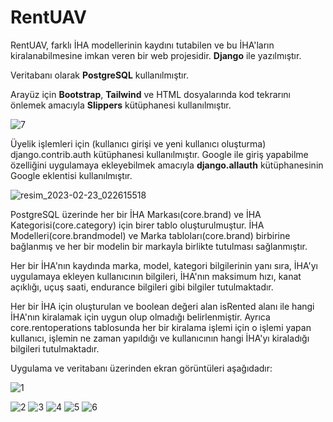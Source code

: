 # RentUAV

RentUAV, farklı İHA modellerinin kaydını tutabilen ve bu İHA'ların kiralanabilmesine imkan veren bir web projesidir. **Django** ile yazılmıştır. 

Veritabanı olarak **PostgreSQL** kullanılmıştır. 

Arayüz için **Bootstrap**, **Tailwind** ve HTML dosyalarında kod tekrarını önlemek amacıyla **Slippers** kütüphanesi kullanılmıştır.


![7](https://user-images.githubusercontent.com/47059818/220786579-aff40dea-66dc-4840-b91b-eaa144806cde.PNG) 

Üyelik işlemleri için (kullanıcı girişi ve yeni kullanıcı oluşturma) django.contrib.auth kütüphanesi kullanılmıştır. Google ile giriş yapabilme özelliğini uygulamaya ekleyebilmek amacıyla **django.allauth** kütüphanesinin Google eklentisi kullanılmıştır. 


![resim_2023-02-23_022615518](https://user-images.githubusercontent.com/47059818/220786424-65108495-77a3-4b9e-85c1-b19c623f701a.png)

PostgreSQL üzerinde her bir İHA Markası(core.brand) ve İHA Kategorisi(core.category) için birer tablo oluşturulmuştur. İHA Modelleri(core.brandmodel) ve Marka tabloları(core.brand) birbirine bağlanmış ve her bir modelin bir markayla birlikte tutulması sağlanmıştır. 

Her bir İHA'nın kaydında marka, model, kategori bilgilerinin yanı sıra, İHA'yı uygulamaya ekleyen kullanıcının bilgileri, İHA'nın maksimum hızı, kanat açıklığı, uçuş saati, endurance bilgileri gibi bilgiler tutulmaktadır.

Her bir İHA için oluşturulan ve boolean değeri alan isRented alanı ile hangi İHA'nın kiralamak için uygun olup olmadığı belirlenmiştir. Ayrıca core.rentoperations tablosunda her bir kiralama işlemi için o işlemi yapan kullanıcı, işlemin ne zaman yapıldığı ve kullanıcının hangi İHA'yı kiraladığı bilgileri tutulmaktadır. 

Uygulama ve veritabanı üzerinden ekran görüntüleri aşağıdadır:


![1](https://user-images.githubusercontent.com/47059818/220786507-88800ae1-8cc4-4087-9c8e-433193f77b19.PNG)

![2](https://user-images.githubusercontent.com/47059818/220786566-00e700b7-2080-4133-b1c6-94dae3e5206e.PNG)
![3](https://user-images.githubusercontent.com/47059818/220786568-9e03a1d5-dc0a-4080-a47e-e70616ac7cea.PNG)
![4](https://user-images.githubusercontent.com/47059818/220786571-1ea93df8-c9ab-4a49-b099-5c253de80db2.PNG)
![5](https://user-images.githubusercontent.com/47059818/220786572-36964485-0175-49dc-913e-0a13879ac026.PNG)
![6](https://user-images.githubusercontent.com/47059818/220786574-b71e285a-65ab-47c1-aa90-977a16ca3d06.PNG)


